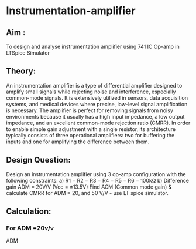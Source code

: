 # Instrumentation-amplifier
## Aim : 
To design and analyse instrumentation amplifier using 741 IC Op-amp in LTSpice Simulator 
## Theory:
An instrumentation amplifier is a type of differential amplifier designed to amplify small signals while rejecting noise and interference, especially common-mode signals. It is extensively utilized in sensors, data acquisition systems, and medical devices where precise, low-level signal amplification is necessary. The amplifier is perfect for removing signals from noisy environments because it usually has a high input impedance, a low output impedance, and an excellent common-mode rejection ratio (CMRR). In order to enable simple gain adjustment with a single resistor, its architecture typically consists of three operational amplifiers: two for buffering the inputs and one for amplifying the difference between them.
## Design Question: 
Design an instrumentation amplifier using 3 op-amp configuration with the following constraints:
a) R1 = R2 = R3 = R4 = R5 = R6 = 100kΩ
b) Difference gain ADM = 20V/V
(Vcc = ±13.5V)
Find ACM (Common mode gain) & calculate CMRR for ADM = 20, and 50 V/V - use LT spice simulator.
## Calculation:
### For ADM =20v/v
ADM
